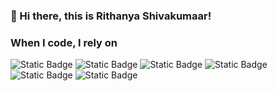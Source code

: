 ### 👋 Hi there, this is Rithanya Shivakumaar!

<h3>When I code, I rely on</h3>
<img alt="Static Badge" src="https://img.shields.io/badge/Python-blue">
<img alt="Static Badge" src="https://img.shields.io/badge/C-green">
<img alt="Static Badge" src="https://img.shields.io/badge/Jupyter_Notebook-pink">
<img alt="Static Badge" src="https://img.shields.io/badge/VS_Code-orange">
<img alt="Static Badge" src="https://img.shields.io/badge/Spyder-yellow">
<img alt="Static Badge" src="https://img.shields.io/badge/Code_Blocks-dark_green">



